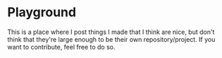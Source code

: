 # Playground
This is a place where I post things I made that I think are nice, but don't think that they're large enough to be their own repository/project. If you want to contribute, feel free to do so.